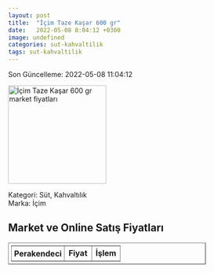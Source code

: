 ```yaml
---
layout: post
title:  "İçim Taze Kaşar 600 gr"
date:   2022-05-08 8:04:12 +0300
image: undefined
categories: sut-kahvaltilik
tags: sut-kahvaltilik
---
```


Son Güncelleme: 2022-05-08 11:04:12

<img src="undefined" width="200" alt="İçim Taze Kaşar 600 gr market fiyatları" />

Kategori: Süt, Kahvaltılık
<br />
Marka: İçim

<h2>Market ve Online Satış Fiyatları</h2>

<table border="1" style="padding: 5px;width:80%;">
  <tr>
    <td style="padding: 5px;"><strong>Perakendeci</strong></td>
    <td><strong>Fiyat</strong></td>
    <td><strong>İşlem</strong></td>
  </tr>
  
</table>
